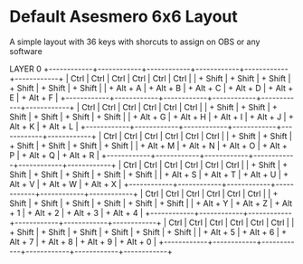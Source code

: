 # Default Asesmero 6x6 Layout

A simple layout with 36 keys with shorcuts to assign on OBS or any software

LAYER 0
+------------+------------+------------+------------+------------+------------+
|    Ctrl    |    Ctrl    |    Ctrl    |    Ctrl    |    Ctrl    |    Ctrl    |
| + Shift    | + Shift    | + Shift    | + Shift    | + Shift    | + Shift    |
| + Alt + A  | + Alt + B  | + Alt + C  | + Alt + D  | + Alt + E  | + Alt + F  |
+------------+------------+------------+------------+------------+------------+
|    Ctrl    |    Ctrl    |    Ctrl    |    Ctrl    |    Ctrl    |    Ctrl    |
| + Shift    | + Shift    | + Shift    | + Shift    | + Shift    | + Shift    |
| + Alt + G  | + Alt + H  | + Alt + I  | + Alt + J  | + Alt + K  | + Alt + L  |
+------------+------------+------------+------------+------------+------------+
|    Ctrl    |    Ctrl    |    Ctrl    |    Ctrl    |    Ctrl    |    Ctrl    |
| + Shift    | + Shift    | + Shift    | + Shift    | + Shift    | + Shift    |
| + Alt + M  | + Alt + N  | + Alt + O  | + Alt + P  | + Alt + Q  | + Alt + R  |
+------------+------------+------------+------------+------------+------------+
|    Ctrl    |    Ctrl    |    Ctrl    |    Ctrl    |    Ctrl    |    Ctrl    |
| + Shift    | + Shift    | + Shift    | + Shift    | + Shift    | + Shift    |
| + Alt + S  | + Alt + T  | + Alt + U  | + Alt + V  | + Alt + W  | + Alt + X  |
+------------+------------+------------+------------+------------+------------+
|    Ctrl    |    Ctrl    |    Ctrl    |    Ctrl    |    Ctrl    |    Ctrl    |
| + Shift    | + Shift    | + Shift    | + Shift    | + Shift    | + Shift    |
| + Alt + Y  | + Alt + Z  | + Alt + 1  | + Alt + 2  | + Alt + 3  | + Alt + 4  |
+------------+------------+------------+------------+------------+------------+
|    Ctrl    |    Ctrl    |    Ctrl    |    Ctrl    |    Ctrl    |    Ctrl    |
| + Shift    | + Shift    | + Shift    | + Shift    | + Shift    | + Shift    |
| + Alt + 5  | + Alt + 6  | + Alt + 7  | + Alt + 8  | + Alt + 9  | + Alt + 0  |
+------------+------------+------------+------------+------------+------------+

